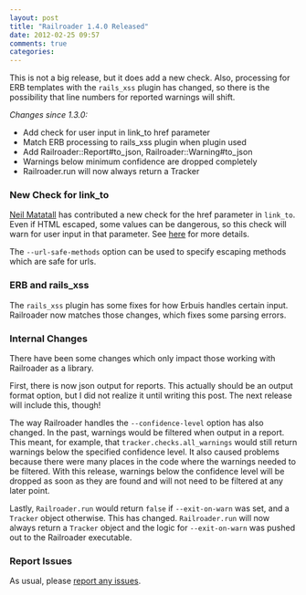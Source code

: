 ```yaml
---
layout: post
title: "Railroader 1.4.0 Released"
date: 2012-02-25 09:57
comments: true
categories: 
---
```


This is not a big release, but it does add a new check. Also, processing for ERB templates with the `rails_xss` plugin has changed, so there is the possibility that line numbers for reported warnings will shift.

_Changes since 1.3.0:_

 * Add check for user input in link_to href parameter
 * Match ERB processing to rails_xss plugin when plugin used
 * Add Railroader::Report#to_json, Railroader::Warning#to_json
 * Warnings below minimum confidence are dropped completely
 * Railroader.run will now always return a Tracker


### New Check for link_to

[Neil Matatall](https://github.com/oreoshake) has contributed a new check for the href parameter in `link_to`. Even if HTML escaped, some values can be dangerous, so this check will warn for user input in that parameter. See [here](https://github.com/presidentbeef/railroader/pull/45) for more details.

The `--url-safe-methods` option can be used to specify escaping methods which are safe for urls.

### ERB and rails_xss

The `rails_xss` plugin has some fixes for how Erbuis handles certain input. Railroader now matches those changes, which fixes some parsing errors.

### Internal Changes

There have been some changes which only impact those working with Railroader as a library.

First, there is now json output for reports. This actually should be an output format option, but I did not realize it until writing this post. The next release will include this, though!

The way Railroader handles the `--confidence-level` option has also changed. In the past, warnings would be filtered when output in a report. This meant, for example, that `tracker.checks.all_warnings` would still return warnings below the specified confidence level. It also caused problems because there were many places in the code where the warnings needed to be filtered. With this release, warnings below the confidence level will be dropped as soon as they are found and will not need to be filtered at any later point.

Lastly, `Railroader.run` would return `false` if `--exit-on-warn` was set, and a `Tracker` object otherwise. This has changed. `Railroader.run` will now always return a `Tracker` object and the logic for `--exit-on-warn` was pushed out to the Railroader executable. 

### Report Issues

As usual, please [report any issues](https://github.com/presidentbeef/railroader/issues).
